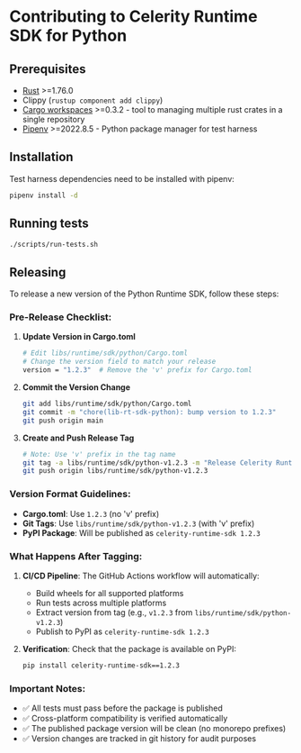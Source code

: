 # Contributing to Celerity Runtime SDK for Python

## Prerequisites

- [Rust](https://www.rust-lang.org/tools/install) >=1.76.0
- Clippy (`rustup component add clippy`)
- [Cargo workspaces](https://crates.io/crates/cargo-workspaces) >=0.3.2 - tool to managing multiple rust crates in a single repository
- [Pipenv](https://pypi.org/project/pipenv/) >=2022.8.5 - Python package manager for test harness

## Installation

Test harness dependencies need to be installed with pipenv:

```bash
pipenv install -d
```

## Running tests

```bash
./scripts/run-tests.sh
```

## Releasing

To release a new version of the Python Runtime SDK, follow these steps:

### Pre-Release Checklist:

1. **Update Version in Cargo.toml**

   ```bash
   # Edit libs/runtime/sdk/python/Cargo.toml
   # Change the version field to match your release
   version = "1.2.3"  # Remove the 'v' prefix for Cargo.toml
   ```

2. **Commit the Version Change**

   ```bash
   git add libs/runtime/sdk/python/Cargo.toml
   git commit -m "chore(lib-rt-sdk-python): bump version to 1.2.3"
   git push origin main
   ```

3. **Create and Push Release Tag**
   ```bash
   # Note: Use 'v' prefix in the tag name
   git tag -a libs/runtime/sdk/python-v1.2.3 -m "Release Celerity Runtime SDK for Python v1.2.3"
   git push origin libs/runtime/sdk/python-v1.2.3
   ```

### Version Format Guidelines:

- **Cargo.toml**: Use `1.2.3` (no 'v' prefix)
- **Git Tags**: Use `libs/runtime/sdk/python-v1.2.3` (with 'v' prefix)
- **PyPI Package**: Will be published as `celerity-runtime-sdk 1.2.3`

### What Happens After Tagging:

1. **CI/CD Pipeline**: The GitHub Actions workflow will automatically:

   - Build wheels for all supported platforms
   - Run tests across multiple platforms
   - Extract version from tag (e.g., `v1.2.3` from `libs/runtime/sdk/python-v1.2.3`)
   - Publish to PyPI as `celerity-runtime-sdk 1.2.3`

2. **Verification**: Check that the package is available on PyPI:
   ```bash
   pip install celerity-runtime-sdk==1.2.3
   ```

### Important Notes:

- ✅ All tests must pass before the package is published
- ✅ Cross-platform compatibility is verified automatically
- ✅ The published package version will be clean (no monorepo prefixes)
- ✅ Version changes are tracked in git history for audit purposes
